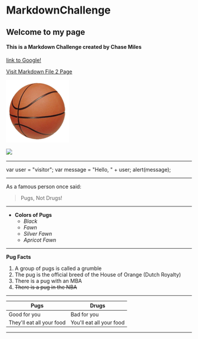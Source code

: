 # MarkdownChallenge
## Welcome to my page
#### This is a Markdown Challenge created by Chase Miles
[link to Google!](http://google.com)

[Visit Markdown File 2 Page](https://github.com/ChaseMiles/MarkdownChallenge/blob/master/MarkdownFile2) 

![](170px-Basketball.png)

![](https://pbs.twimg.com/profile_images/477506725025546242/mhTxlfX_.jpeg) 

***
var user = "visitor";
var message = "Hello, " + user;
alert(message);

***
As a famous person once said: 
> Pugs,
> Not Drugs!
***
* **Colors of Pugs**
  * *Black*
  * *Fawn*
  * *Silver Fawn*
  * *Apricot Fawn*
 *** 
**Pug Facts**
1. A group of pugs is called a grumble
1. The pug is the official breed of the House of Orange (Dutch Royalty)
1. There is a pug with an MBA
1. ~~There is a pug in the NBA~~
***
 Pugs | Drugs
------------ | -------------
Good for you | Bad for you 
They'll eat all your food | You'll eat all your food
***
